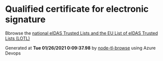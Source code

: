 # Qualified certificate for electronic signature 
 Bbrowse the [national eIDAS Trusted Lists and the EU List of eIDAS Trusted Lists (LOTL)](https://webgate.ec.europa.eu/tl-browser/#/) 
 
 
Generated at **Tue 01/26/2021  0:09:37.98** by [node-tl-browse](https://github.com/ymedlop/node-tl-browser) using Azure Devops 
